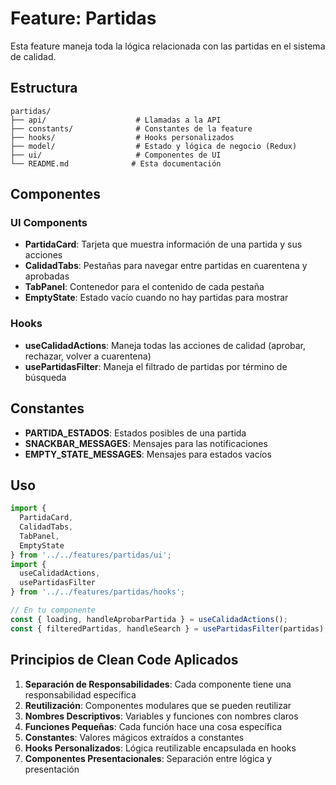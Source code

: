 # Feature: Partidas

Esta feature maneja toda la lógica relacionada con las partidas en el sistema de calidad.

## Estructura

```
partidas/
├── api/                    # Llamadas a la API
├── constants/              # Constantes de la feature
├── hooks/                  # Hooks personalizados
├── model/                  # Estado y lógica de negocio (Redux)
├── ui/                     # Componentes de UI
└── README.md              # Esta documentación
```

## Componentes

### UI Components

- **PartidaCard**: Tarjeta que muestra información de una partida y sus acciones
- **CalidadTabs**: Pestañas para navegar entre partidas en cuarentena y aprobadas
- **TabPanel**: Contenedor para el contenido de cada pestaña
- **EmptyState**: Estado vacío cuando no hay partidas para mostrar

### Hooks

- **useCalidadActions**: Maneja todas las acciones de calidad (aprobar, rechazar, volver a cuarentena)
- **usePartidasFilter**: Maneja el filtrado de partidas por término de búsqueda

## Constantes

- **PARTIDA_ESTADOS**: Estados posibles de una partida
- **SNACKBAR_MESSAGES**: Mensajes para las notificaciones
- **EMPTY_STATE_MESSAGES**: Mensajes para estados vacíos

## Uso

```jsx
import { 
  PartidaCard, 
  CalidadTabs, 
  TabPanel, 
  EmptyState 
} from '../../features/partidas/ui';
import { 
  useCalidadActions, 
  usePartidasFilter 
} from '../../features/partidas/hooks';

// En tu componente
const { loading, handleAprobarPartida } = useCalidadActions();
const { filteredPartidas, handleSearch } = usePartidasFilter(partidas);
```

## Principios de Clean Code Aplicados

1. **Separación de Responsabilidades**: Cada componente tiene una responsabilidad específica
2. **Reutilización**: Componentes modulares que se pueden reutilizar
3. **Nombres Descriptivos**: Variables y funciones con nombres claros
4. **Funciones Pequeñas**: Cada función hace una cosa específica
5. **Constantes**: Valores mágicos extraídos a constantes
6. **Hooks Personalizados**: Lógica reutilizable encapsulada en hooks
7. **Componentes Presentacionales**: Separación entre lógica y presentación 